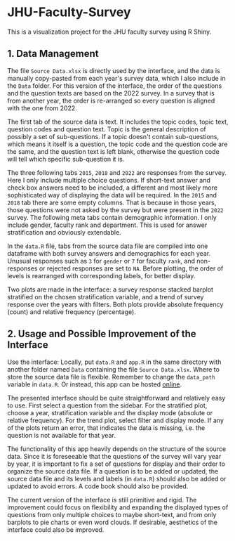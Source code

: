 # JHU-Faculty-Survey
This is a visualization project for the JHU faculty survey using R Shiny.

## 1. Data Management

The file `Source Data.xlsx` is directly used by the interface, and the data is manually copy-pasted from each year's survey data, which I also include in the `Data` folder. For this version of the interface, the order of the questions and the question texts are based on the 2022 survey. In a survey that is from another year, the order is re-arranged so every question is aligned with the one from 2022.

The first tab of the source data is text. It includes the topic codes, topic text, question codes and question text. Topic is the general description of possibly a set of sub-questions. If a topic doesn't contain sub-questions, which means it itself is a question, the topic code and the question code are the same, and the question text is left blank, otherwise the question code will tell which specific sub-question it is.

The three following tabs `2015`, `2018` and `2022` are responses from the survey. Here I only include multiple choice questions. If short-text answer and check box answers need to be included, a different and most likely more sophisticated way of displaying the data will be required. In the `2015` and `2018` tab there are some empty columns. That is because in those years, those questions were not asked by the survey but were present in the `2022` survey. The following meta tabs contain demographic information. I only include gender, faculty rank and department. This is used for answer stratification and obviously extendable.

In the `data.R` file, tabs from the source data file are compiled into one dataframe with both survey answers and demographics for each year. Unusual responses such as `3` for `gender` or `7` for faculty `rank`, and non-responses or rejected responses are set to `NA`. Before plotting, the order of levels is rearranged with corresponding labels, for better display.

Two plots are made in the interface: a survey response stacked barplot stratified on the chosen stratification variable, and a trend of survey response over the years with filters. Both plots provide absolute frequency (count) and relative frequency (percentage).

## 2. Usage and Possible Improvement of the Interface

Use the interface: Locally, put `data.R` and `app.R` in the same directory with another folder named `Data` containing the file `Source Data.xlsx`. Where to store the source data file is flexible. Remember to change the `data_path` variable in `data.R`. Or instead, this app can be hosted [online](https://www.shinyapps.io/).

The presented interface should be quite straightforward and relatively easy to use. First select a question from the sidebar. For the stratified plot, choose a year, stratification variable and the display mode (absolute or relative frequency). For the trend plot, select filter and display mode. If any of the plots return an error, that indicates the data is missing, i.e. the question is not available for that year.

The functionality of this app heavily depends on the structure of the source data. Since it is foreseeable that the questions of the survey will vary year by year, it is important to fix a set of questions for display and their order to organize the source data file. If a question is to be added or updated, the source data file and its levels and labels (in `data.R`) should also be added or updated to avoid errors. A code book should also be provided.

The current version of the interface is still primitive and rigid. The improvement could focus on flexibility and expanding the displayed types of questions from only multiple choices to maybe short-text, and from only barplots to pie charts or even word clouds. If desirable, aesthetics of the interface could also be improved.
